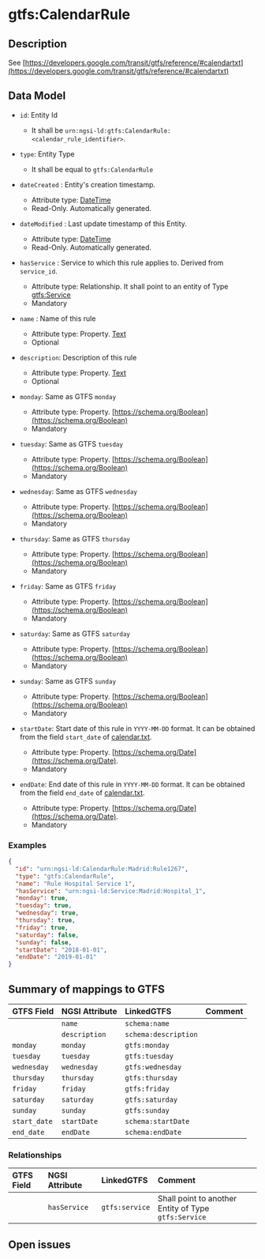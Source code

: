 # gtfs:CalendarRule

## Description

See [https://developers.google.com/transit/gtfs/reference/#calendartxt](https://developers.google.com/transit/gtfs/reference/#calendartxt)

## Data Model

+ `id`: Entity Id
  + It shall be `urn:ngsi-ld:gtfs:CalendarRule:<calendar_rule_identifier>`. 

+ `type`: Entity Type 
  + It shall be equal to `gtfs:CalendarRule`
  
+ `dateCreated` : Entity's creation timestamp.
  + Attribute type: [DateTime](https://schema.org/DateTime)
  + Read-Only. Automatically generated. 
 
+ `dateModified` : Last update timestamp of this Entity.
  + Attribute type: [DateTime](https://schema.org/DateTime)
  + Read-Only. Automatically generated.
  
+ `hasService` : Service to which this rule applies to. Derived from `service_id`.
  + Attribute type: Relationship. It shall point to an entity of Type [gtfs:Service](../../doc/Service/spec.md)
  + Mandatory
  
+ `name` : Name of this rule
  + Attribute type: Property. [Text](https://schema.org/Text)
  + Optional

+ `description`: Description of this rule
  + Attribute type: Property. [Text](https://schema.org/Text)
  + Optional
  
+ `monday`: Same as GTFS `monday`
  + Attribute type: Property. [https://schema.org/Boolean](https://schema.org/Boolean)
  + Mandatory

+ `tuesday`: Same as GTFS `tuesday`
  + Attribute type: Property. [https://schema.org/Boolean](https://schema.org/Boolean)
  + Mandatory

+ `wednesday`: Same as GTFS `wednesday`
  + Attribute type: Property. [https://schema.org/Boolean](https://schema.org/Boolean)
  + Mandatory

+ `thursday`: Same as GTFS `thursday`
  + Attribute type: Property. [https://schema.org/Boolean](https://schema.org/Boolean)
  + Mandatory

+ `friday`: Same as GTFS `friday`
  + Attribute type: Property. [https://schema.org/Boolean](https://schema.org/Boolean)
  + Mandatory

+ `saturday`: Same as GTFS `saturday`
  + Attribute type: Property. [https://schema.org/Boolean](https://schema.org/Boolean)
  + Mandatory

+ `sunday`: Same as GTFS `sunday`
  + Attribute type: Property. [https://schema.org/Boolean](https://schema.org/Boolean)
  + Mandatory
  
+ `startDate`: Start date of this rule in `YYYY-MM-DD` format.
It can be obtained from the field `start_date` of [calendar.txt](https://developers.google.com/transit/gtfs/reference/#calendartxt).
  + Attribute type: Property. [https://schema.org/Date](https://schema.org/Date). 
  + Mandatory
  
+ `endDate`: End date of this rule in `YYYY-MM-DD` format.
It can be obtained from the field `end_date` of [calendar.txt](https://developers.google.com/transit/gtfs/reference/#calendartxt).
  + Attribute type: Property. [https://schema.org/Date](https://schema.org/Date). 
  + Mandatory
  

### Examples

```json
{
  "id": "urn:ngsi-ld:CalendarRule:Madrid:Rule1267",
  "type": "gtfs:CalendarRule",
  "name": "Rule Hospital Service 1",
  "hasService": "urn:ngsi-ld:Service:Madrid:Hospital_1",
  "monday": true,
  "tuesday": true,
  "wednesday": true,
  "thursday": true,
  "friday": true,
  "saturday": false,
  "sunday": false,
  "startDate": "2018-01-01",
  "endDate": "2019-01-01"
}
```

## Summary of mappings to GTFS

| GTFS Field                | NGSI Attribute          | LinkedGTFS                  | Comment                                                    |
|:--------------------------|:------------------------|:--------------------------- |:-----------------------------------------------------------|
|                           | `name`                  | `schema:name`               |                                                            |
|                           | `description`           | `schema:description`        |                                                            |
| `monday`                  | `monday`                | `gtfs:monday`               |                                                            |
| `tuesday`                 | `tuesday`               | `gtfs:tuesday`              |                                                            |
| `wednesday`               | `wednesday`             | `gtfs:wednesday`            |                                                            |
| `thursday`                | `thursday`              | `gtfs:thursday`             |                                                            |
| `friday`                  | `friday`                | `gtfs:friday`               |                                                            |
| `saturday`                | `saturday`              | `gtfs:saturday`             |                                                            |
| `sunday`                  | `sunday`                | `gtfs:sunday`               |                                                            |
| `start_date`              | `startDate`             | `schema:startDate`          |                                                            |
| `end_date`                | `endDate`               | `schema:endDate`            |                                                            |
                              


### Relationships

| GTFS Field              | NGSI Attribute        | LinkedGTFS           | Comment                                                |
|:----------------------- |:----------------------|:-------------------- |:-------------------------------------------------------|
|                         | `hasService`          | `gtfs:service`        | Shall point to another Entity of Type `gtfs:Service`  |

## Open issues
